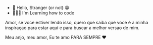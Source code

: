 - 👋 Hello, Stranger (or not) 😁
- 🧑🏻‍💻 I'm Learning how to code

Amor, se voce estiver lendo isso, quero que saiba que voce é a minha inspiraçao para estar aqui e para buscar a melhor versao de mim.

 Meu anjo, meu amor, Eu te amo PARA SEMPRE ❤

